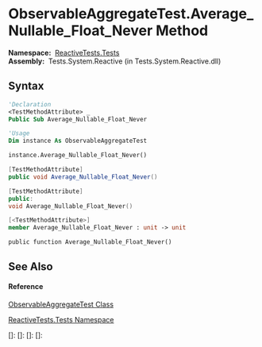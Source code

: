 # ObservableAggregateTest.Average\_Nullable\_Float\_Never Method

**Namespace:**  [ReactiveTests.Tests](ReactiveTests.Tests\ReactiveTests.Tests.md)  
**Assembly:**  Tests.System.Reactive (in Tests.System.Reactive.dll)

## Syntax

```vb
'Declaration
<TestMethodAttribute> _
Public Sub Average_Nullable_Float_Never
```

```vb
'Usage
Dim instance As ObservableAggregateTest

instance.Average_Nullable_Float_Never()
```

```csharp
[TestMethodAttribute]
public void Average_Nullable_Float_Never()
```

```c++
[TestMethodAttribute]
public:
void Average_Nullable_Float_Never()
```

```fsharp
[<TestMethodAttribute>]
member Average_Nullable_Float_Never : unit -> unit 
```

```jscript
public function Average_Nullable_Float_Never()
```

## See Also

#### Reference

[ObservableAggregateTest Class](ObservableAggregateTest\ObservableAggregateTest.md)

[ReactiveTests.Tests Namespace](ReactiveTests.Tests\ReactiveTests.Tests.md)

[]: 
[]: 
[]: 
[]: 